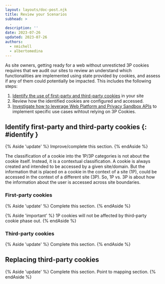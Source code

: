 ```yaml
---
layout: layouts/doc-post.njk
title: Review your Scenarios
subhead: >
  .
description: ''
date: 2023-07-26
updated: 2023-07-26
authors:
  - nmichell
  - albertomedina
---
```


As site owners, getting ready for a web without unresticted 3P cookies requires that we audit our sites to review an understand which functionalities are implemented using state provided by cookies, and assess if any of them could potentially be impacted. This includes the following steps:

1. [Identify the use of first-party and third-party cookies](#identify) in your site
1. Review how the identified cookies are configured and accessed.
1. [Investigate how to leverage Web Platform and Privacy Sandbox APIs](#other-apis) to implement specific use cases wihtout relying on 3P Cookies.

## Identify first-party and third-party cookies {: #identify }

{% Aside 'update' %}
Improve/complete this section.
{% endAside %}

The classification of a cookie into the 1P/3P categories is not about the cookie itself. Instead, it is a contextual classification. A cookie is always created and intended to be accessed by a given site/domain. But the information that is placed on a cookie in the context of a site (1P), could be accessed in the context of a different site (3P). So, 1P vs. 3P is about how the information about the user is accessed across site boundaries.

### First-party cookies

{% Aside 'update' %}
Complete this section.
{% endAside %}

{% Aside 'important' %}
1P cookies will not be affected by third-party cookie phase out.
{% endAside %}

### Third-party cookies

{% Aside 'update' %}
Complete this section.
{% endAside %}

## Replacing third-party cookies

{% Aside 'update' %}
Complete this section.
Point to mapping section.
{% endAside %}
